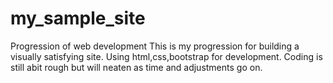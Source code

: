 # my_sample_site
Progression of web development 
This is my progression for building a visually satisfying site.
Using html,css,bootstrap for development.
Coding is still abit rough but will neaten as time and adjustments go on.
